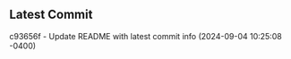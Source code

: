 
## Latest Commit
c93656f - Update README with latest commit info (2024-09-04 10:25:08 -0400) <Yunxi-Zhou>
